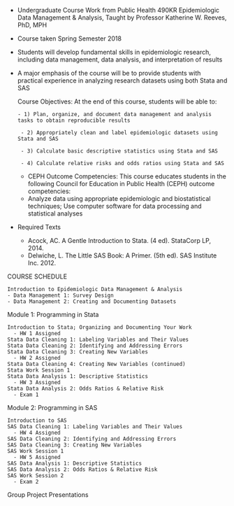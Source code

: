 - Undergraduate Course Work from Public Health 490KR Epidemiologic Data Management & Analysis, Taught by Professor Katherine W. Reeves, PhD, MPH
- Course taken Spring Semester 2018

- Students will develop fundamental skills in epidemiologic research, including data management, data analysis, and interpretation of results 
- A major emphasis of the course will be to provide students with practical experience in analyzing research datasets using both Stata and SAS

    
    
    Course Objectives: At the end of this course, students will be able to:
  	  
      
      - 1) Plan, organize, and document data management and analysis tasks to obtain reproducible results

  	   - 2) Appropriately clean and label epidemiologic datasets using Stata and SAS

  	   - 3) Calculate basic descriptive statistics using Stata and SAS

  	   - 4) Calculate relative risks and odds ratios using Stata and SAS

    - CEPH Outcome Competencies: This course educates students in the following Council for Education in Public Health (CEPH) outcome competencies:
    - Analyze data using appropriate epidemiologic and biostatistical techniques; Use computer software for data processing and statistical analyses

- Required Texts
   - Acock, AC. A Gentle Introduction to Stata. (4 ed). StataCorp LP, 2014.
   - Delwiche, L. The Little SAS Book: A Primer. (5th ed). SAS Institute Inc. 2012.



COURSE SCHEDULE

    Introduction to Epidemiologic Data Management & Analysis 
    - Data Management 1: Survey Design
    - Data Management 2: Creating and Documenting Datasets

Module 1: Programming in Stata

    Introduction to Stata; Organizing and Documenting Your Work
      - HW 1 Assigned
    Stata Data Cleaning 1: Labeling Variables and Their Values 
    Stata Data Cleaning 2: Identifying and Addressing Errors
    Stata Data Cleaning 3: Creating New Variables
      - HW 2 Assigned
    Stata Data Cleaning 4: Creating New Variables (continued) 
    Stata Work Session 1
    Stata Data Analysis 1: Descriptive Statistics
      - HW 3 Assigned
    Stata Data Analysis 2: Odds Ratios & Relative Risk
      - Exam 1


Module 2: Programming in SAS

    Introduction to SAS
    SAS Data Cleaning 1: Labeling Variables and Their Values
      - HW 4 Assigned
    SAS Data Cleaning 2: Identifying and Addressing Errors
    SAS Data Cleaning 3: Creating New Variables
    SAS Work Session 1
      - HW 5 Assigned
    SAS Data Analysis 1: Descriptive Statistics
    SAS Data Analysis 2: Odds Ratios & Relative Risk
    SAS Work Session 2
      - Exam 2
  
Group Project Presentations


<!---
elynch21/elynch21 is a ✨ special ✨ repository because its `README.md` (this file) appears on your GitHub profile.
You can click the Preview link to take a look at your changes.
--->
